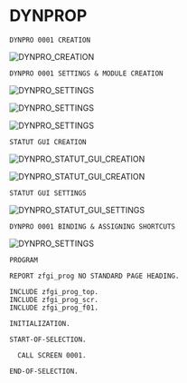 # **DYNPROP**

`DYNPRO 0001 CREATION`

![DYNPRO_CREATION](./ressources/dynpro_001.png)

`DYNPRO 0001 SETTINGS & MODULE CREATION`

![DYNPRO_SETTINGS](./ressources/dynpro_002.png)

![DYNPRO_SETTINGS](./ressources/dynpro_003.png)

![DYNPRO_SETTINGS](./ressources/dynpro_004.png)

`STATUT GUI CREATION`

![DYNPRO_STATUT_GUI_CREATION](./ressources/dynpro_005.png)

![DYNPRO_STATUT_GUI_CREATION](./ressources/dynpro_006.png)

`STATUT GUI SETTINGS`

![DYNPRO_STATUT_GUI_SETTINGS](./ressources/dynpro_007.png)

`DYNPRO 0001 BINDING & ASSIGNING SHORTCUTS`

![DYNPRO_SETTINGS](./ressources/dynpro_008.png)

`PROGRAM`

```abap
REPORT zfgi_prog NO STANDARD PAGE HEADING.

INCLUDE zfgi_prog_top.
INCLUDE zfgi_prog_scr.
INCLUDE zfgi_prog_f01.

INITIALIZATION.

START-OF-SELECTION.

  CALL SCREEN 0001.

END-OF-SELECTION.
```
